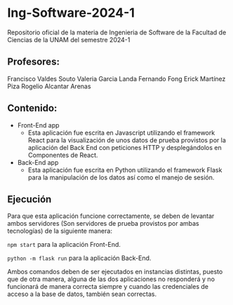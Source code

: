 # Ing-Software-2024-1
Repositorio oficial de la materia de Ingenieria de Software de la Facultad de Ciencias de la UNAM del semestre 2024-1

## Profesores:

Francisco Valdes Souto
Valeria Garcia Landa
Fernando Fong
Erick Martínez Piza
Rogelio Alcantar Arenas

## Contenido:

- Front-End app
  - Esta aplicación fue escrita en Javascript utilizando el framework React para la visualización de unos datos de prueba provistos por la aplicación del Back End con peticiones HTTP y desplegándolos en Componentes de React.
- Back-End app
  - Esta aplicación fue escrita en Python utilizando el framework Flask para la manipulación de los datos así como el manejo de sesión.
 
## Ejecución 

Para que esta aplicación funcione correctamente, se deben de levantar ambos servidores (Son servidores de prueba provistos por ambas tecnologías) de la siguiente manera: 

`npm start` para la aplicación Front-End.

`python -m flask run` para la aplicación Back-End.

Ambos comandos deben de ser ejecutados en instancias distintas, puesto que de otra manera, alguna de las dos aplicaciones no responderá y no funcionará de manera correcta siempre y cuando las credenciales de acceso a la base de datos, también sean correctas.
